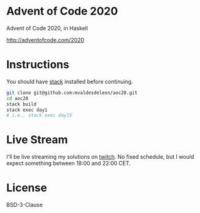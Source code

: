 # Advent of Code 2020

Advent of Code 2020, in Haskell

http://adventofcode.com/2020

# Instructions

You should have [stack](https://docs.haskellstack.org/en/stable/README/) installed before continuing.

```sh
git clone git@github.com:mvaldesdeleon/aoc20.git
cd aoc20
stack build
stack exec day1
# i.e., stack exec day15
```

# Live Stream

I'll be live streaming my solutions on [twitch](https://www.twitch.tv/mvaldesdeleon). No fixed schedule, but I would expect something between 18:00 and 22:00 CET.

# License

BSD-3-Clause
